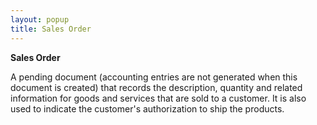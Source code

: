 ```yaml
---
layout: popup
title: Sales Order
---
```



**Sales Order**


A pending document (accounting entries are not generated when this document is created) that records the description, quantity and related information for goods and services that are sold to a customer. It is also used to indicate the customer's authorization to ship the products.
